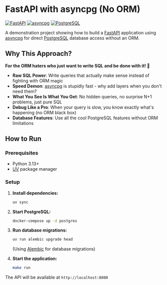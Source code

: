 # FastAPI with asyncpg (No ORM)

[![FastAPI](https://img.shields.io/badge/FastAPI-009688?style=for-the-badge&logo=fastapi&logoColor=white)](https://fastapi.tiangolo.com/)
[![asyncpg](https://img.shields.io/badge/asyncpg-000000?style=for-the-badge&logo=postgresql&logoColor=white)](https://magicstack.github.io/asyncpg/)
[![PostgreSQL](https://img.shields.io/badge/PostgreSQL-316192?style=for-the-badge&logo=postgresql&logoColor=white)](https://www.postgresql.org/)

A demonstration project showing how to build a [FastAPI](https://fastapi.tiangolo.com/) application using [asyncpg](https://magicstack.github.io/asyncpg/) for direct [PostgreSQL](https://www.postgresql.org/) database access without an ORM.

## Why This Approach?

**For the ORM haters who just want to write SQL and be done with it! 😤**

- **Raw SQL Power**: Write queries that actually make sense instead of fighting with ORM magic
- **Speed Demon**: [asyncpg](https://magicstack.github.io/asyncpg/) is stupidly fast - why add layers when you don't need them?
- **What You See Is What You Get**: No hidden queries, no surprise N+1 problems, just pure SQL
- **Debug Like a Pro**: When your query is slow, you know exactly what's happening (no ORM black box)
- **Database Features**: Use all the cool PostgreSQL features without ORM limitations

## How to Run

### Prerequisites

- Python 3.13+
- [UV](https://docs.astral.sh/uv/) package manager

### Setup

1. **Install dependencies:**

   ```bash
   uv sync
   ```

1. **Start PostgreSQL:**

   ```bash
   docker-compose up -d postgres
   ```

1. **Run database migrations:**

   ```bash
   uv run alembic upgrade head
   ```

   (Using [Alembic](https://alembic.sqlalchemy.org/) for database migrations)

1. **Start the application:**

   ```bash
   make run
   ```

The API will be available at `http://localhost:8000`
